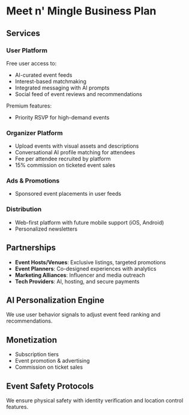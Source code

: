# Meet n' Mingle Business Plan

## Services

### User Platform
Free user access to:
- AI-curated event feeds
- Interest-based matchmaking
- Integrated messaging with AI prompts
- Social feed of event reviews and recommendations

Premium features:
- Priority RSVP for high-demand events

### Organizer Platform
- Upload events with visual assets and descriptions
- Conversational AI profile matching for attendees
- Fee per attendee recruited by platform
- 15% commission on ticketed event sales

### Ads & Promotions
- Sponsored event placements in user feeds

### Distribution
- Web-first platform with future mobile support (iOS, Android)
- Personalized newsletters

## Partnerships

- **Event Hosts/Venues**: Exclusive listings, targeted promotions
- **Event Planners**: Co-designed experiences with analytics
- **Marketing Alliances**: Influencer and media outreach
- **Tech Providers**: AI, hosting, and secure payments

## AI Personalization Engine
We use user behavior signals to adjust event feed ranking and recommendations.

## Monetization

- Subscription tiers
- Event promotion & advertising
- Commission on ticket sales

## Event Safety Protocols
We ensure physical safety with identity verification and location control features.
